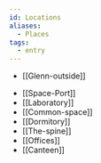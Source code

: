 ```yaml
---
id: Locations
aliases:
  - Places
tags:
  - entry
---
```


- [[Glenn-outside]]
* [[Space-Port]]
* [[Laboratory]]
* [[Common-space]]
* [[Dormitory]]
* [[The-spine]]
* [[Offices]]
* [[Canteen]]


